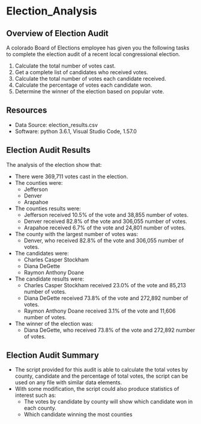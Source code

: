 # Election_Analysis  

## Overview of Election Audit    
A colorado Board of Elections employee has given you the following tasks to complete the election audit of a recent local congressional election.  

1. Calculate the total number of votes cast.  
2. Get a complete list of candidates who received votes.  
3. Calculate the total number of votes each candidate received.  
4. Calculate the percentage of votes each candidate won.  
5. Determine the winner of the election based on popular vote.  

## Resources  
- Data Source: election_results.csv  
- Software: python 3.6.1, Visual Studio Code, 1.57.0  

## Election Audit Results  
The analysis of the election show that:
- There were 369,711 votes cast in the election.  
- The counties were:
	- Jefferson
	- Denver
	- Arapahoe
- The counties results were:
	- Jefferson received 10.5% of the vote and 38,855 number of votes.
	- Denver received 82.8% of the vote and 306,055 number of votes.
	- Arapahoe received 6.7% of the vote and 24,801 number of votes.
- The county with the largest number of votes was:
	- Denver, who received 82.8% of the vote and 306,055 number of votes.
- The candidates were:  
    - Charles Casper Stockham  
    - Diana DeGette  
    - Raymon Anthony Doane  
- The candidate results were:
    - Charles Casper Stockham received 23.0% of the vote and 85,213 number of votes.  
    - Diana DeGette received 73.8% of the vote and 272,892 number of votes.  
    - Raymon Anthony Doane received 3.1% of the vote and 11,606 number of votes.  
- The winner of the election was:  
    - Diana DeGette, who received 73.8% of the vote and 272,892 number of votes.  

## Election Audit Summary  
- The script provided for this audit is able to calculate the total votes by county, candidate and the percentage of total votes, the script can be used on any file with similar data elements.  
- With some modification, the script could also produce statistics of interest such as:  
	- The votes by candidate by county will show which candidate won in each county.    
	- Which candidate winning the most counties  
 
